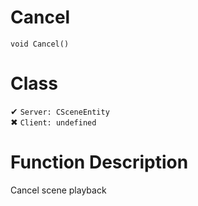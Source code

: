 # Cancel
```
void Cancel()
```
# Class
✔ `Server: CSceneEntity`  
✖ `Client: undefined`  

# Function Description
Cancel scene playback
